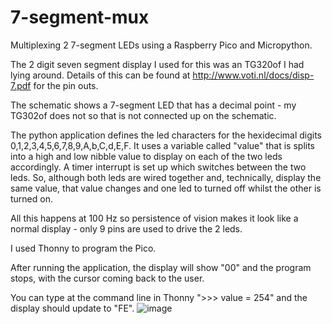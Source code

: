 # 7-segment-mux
Multiplexing 2 7-segment LEDs using a Raspberry Pico and Micropython.

The 2 digit seven segment display I used for this was an TG320of I had lying around.  Details of this can be found at http://www.voti.nl/docs/disp-7.pdf for the pin outs.

The schematic shows a 7-segment LED that has a decimal point - my TG302of does not so that is not connected up on the schematic.

The python application defines the led characters for the hexidecimal digits 0,1,2,3,4,5,6,7,8,9,A,b,C,d,E,F.  It uses a variable called "value" that is splits into a high and low nibble value to display on each of the two leds accordingly.  A timer interrupt is set up which switches between the two leds.  So, although both leds are wired together and, technically, display the same value, that value changes and one led to turned off whilst the other is turned on.

All this happens at 100 Hz so persistence of vision makes it look like a normal display - only 9 pins are used to drive the 2 leds.

I used Thonny to program the Pico.

After running the application, the display will show "00" and the program stops, with the cursor coming back to the user.

You can type at the command line in Thonny ">>> value = 254" and the display should update to "FE".
![image](https://user-images.githubusercontent.com/7780248/139576426-2f0203e9-4aeb-4d17-896c-d14298622b81.png)

